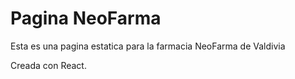 # Pagina NeoFarma 

Esta es una pagina estatica para la farmacia NeoFarma de Valdivia 

Creada con React.

